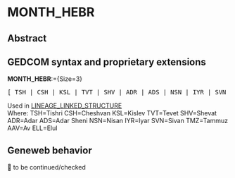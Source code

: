 ﻿# MONTH_HEBR
## Abstract

## GEDCOM syntax and proprietary extensions

**MONTH_HEBR**:={Size=3}
<pre>
[ TSH | CSH | KSL | TVT | SHV | ADR | ADS | NSN | IYR | SVN | TMZ | AAV | ELL ]
</pre>
Used in <a href=Ged.LINEAGE_LINKED_STRUCTURE.md>LINEAGE_LINKED_STRUCTURE</a><br />
Where:
TSH=Tishri
CSH=Cheshvan
KSL=Kislev
TVT=Tevet
SHV=Shevat
ADR=Adar
ADS=Adar Sheni
NSN=Nisan
IYR=Iyar
SVN=Sivan
TMZ=Tammuz
AAV=Av
ELL=Elul

## Geneweb behavior



🚧 to be continued/checked

